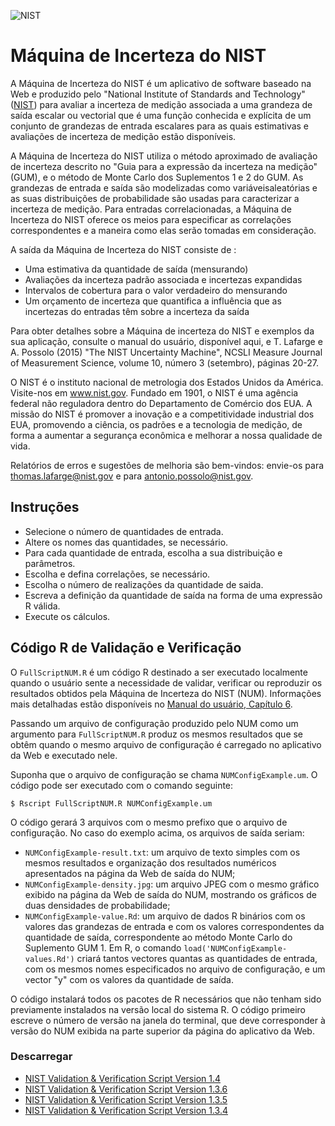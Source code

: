 ![NIST](https://nccoe.nist.gov/sites/all/themes/custom/nccoe2x/asset/img/NIST_logo.svg)
# Máquina de Incerteza do NIST

A Máquina de Incerteza do NIST é um aplicativo de software baseado na
Web e produzido pelo "National Institute of Standards and Technology"
([NIST](www.nist.gov)) para avaliar a incerteza de medição associada a uma grandeza de
saída escalar ou vectorial que é uma função conhecida e explícita de um
conjunto de grandezas de entrada escalares para as quais estimativas e
avaliações de incerteza de medição estão disponíveis.

A Máquina de Incerteza do NIST utiliza o método aproximado de
avaliação de incerteza descrito no "Guia para a expressão da incerteza
na medição" (GUM), e o método de Monte Carlo dos Suplementos 1 e 2 do
GUM. As grandezas de entrada e saída são modelizadas como variáveis
​​aleatórias e as suas distribuições de probabilidade são usadas para
caracterizar a incerteza de medição. Para entradas correlacionadas, a
Máquina de Incerteza do NIST oferece os meios para especificar as
correlações correspondentes e a maneira como elas serão tomadas em
consideração.

A saída da Máquina de Incerteza do NIST consiste de :

 *  Uma estimativa da quantidade de saída (mensurando)
 *  Avaliações da incerteza padrão associada e incertezas expandidas
 *  Intervalos de cobertura para o valor verdadeiro do mensurando
 *  Um orçamento de incerteza que quantifica a influência que as incertezas do entradas têm sobre a
incerteza da saída

Para obter detalhes sobre a Máquina de incerteza do NIST e exemplos da
sua aplicação, consulte o manual do usuário, disponível aqui, e
T. Lafarge e A. Possolo (2015) "The NIST Uncertainty Machine", NCSLI
Measure Journal of Measurement Science, volume 10, número 3
(setembro), páginas 20-27.

O NIST é o instituto nacional de metrologia dos Estados Unidos da
América. Visite-nos em www.nist.gov. Fundado em 1901, o NIST é uma
agência federal não reguladora dentro do Departamento de Comércio dos
EUA. A missão do NIST é promover a inovação e a competitividade
industrial dos EUA, promovendo a ciência, os padrões e a tecnologia de
medição, de forma a aumentar a segurança econômica e melhorar a nossa
qualidade de vida.

Relatórios de erros e sugestões de melhoria são bem-vindos: envie-os
para thomas.lafarge@nist.gov e para antonio.possolo@nist.gov.




## Instruções

* Selecione o número de quantidades de entrada.
* Altere os nomes das quantidades, se necessário.
* Para cada quantidade de entrada, escolha a sua distribuição e parâmetros.
* Escolha e defina correlações, se necessário.
* Escolha o número de realizações da quantidade de saida.
* Escreva a definição da quantidade de saída na forma de uma expressão R válida.
* Execute os cálculos.

## Código R de Validação e Verificação

O `FullScriptNUM.R` é um código R destinado a ser executado localmente
quando o usuário sente a necessidade de validar, verificar ou
reproduzir os resultados obtidos pela Máquina de Incerteza do NIST (NUM).
Informações mais detalhadas estão disponíveis no [Manual do
usuário, Capítulo 6]("./NISTUncertaintyMachine-UserManual.pdf#page=17").

Passando um arquivo de configuração produzido pelo NUM como um argumento
para `FullScriptNUM.R` produz os mesmos resultados que se obtêm quando o mesmo
arquivo de configuração é carregado no aplicativo da Web e executado
nele.

Suponha que o arquivo de configuração se chama `NUMConfigExample.um`. O
código pode ser executado com o comando seguinte:

`$ Rscript FullScriptNUM.R NUMConfigExample.um`

O código gerará 3 arquivos com o mesmo prefixo que o arquivo de
configuração. No caso do exemplo acima, os arquivos de saída seriam:

* `NUMConfigExample-result.txt`: um arquivo de texto simples com os mesmos
resultados e organização dos resultados numéricos apresentados na página da
Web de saída do NUM;
* `NUMConfigExample-density.jpg`: um arquivo JPEG com o mesmo gráfico
exibido na página da Web de saída do NUM, mostrando os gráficos de
duas densidades de probabilidade;
* `NUMConfigExample-value.Rd`: um arquivo de dados R binários com os
valores das grandezas de entrada e com os valores correspondentes
da quantidade de saída, correspondente ao método Monte Carlo do
Suplemento GUM 1. Em R, o comando `load('NUMConfigExample-values.Rd')`
criará tantos vectores quantas as quantidades de entrada, com os
mesmos nomes especificados no arquivo de configuração, e um vector
"y" com os valores da quantidade de saída.

O código instalará todos os pacotes de R necessários que não tenham
sido previamente instalados na versão local do sistema R. O código
primeiro escreve o número de versão na janela do terminal, que deve
corresponder à versão do NUM exibida na parte superior da página do
aplicativo da Web.

### Descarregar
  *   [NIST Validation & Verification Script Version 1.4](https://uncertainty.nist.gov/FullScriptNUM/FullScriptNUM_1.4.R)
  *   [NIST Validation & Verification Script Version 1.3.6](https://uncertainty.nist.gov/FullScriptNUM/FullScriptNUM_1.3.6.R)
  *   [NIST Validation & Verification Script Version 1.3.5](https://uncertainty.nist.gov/FullScriptNUM/FullScriptNUM_1.3.5.R)
  *   [NIST Validation & Verification Script Version 1.3.4](https://uncertainty.nist.gov/FullScriptNUM/FullScriptNUM_1.3.4.R)
